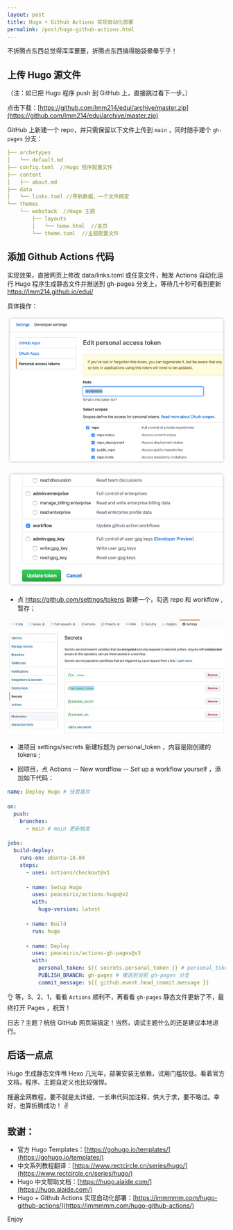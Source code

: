 ```yaml
---
layout: post
title: Hugo + Github Actions 实现自动化部署
permalink: /post/hugo-github-actions.html
---
```


不折腾点东西总觉得浑浑噩噩，折腾点东西搞得脑袋晕晕乎乎！

<!--more-->

## 上传 Hugo 源文件

（注：如已把 Hugo 程序 push 到 GitHub 上，直接跳过看下一步。）

点击下载：[https://github.com/lmm214/edui/archive/master.zip](https://github.com/lmm214/edui/archive/master.zip)

GitHub 上新建一个 repo，并只需保留以下文件上传到 `main` ，同时随手建个 `gh-pages` 分支：

```yml
├── archetypes
│   └── default.md
├── config.toml  //Hugo 程序配置文件
├── content
│   ├── about.md
├── data
│   └── links.toml //导航数据，一个文件搞定
└── themes
    └── webstack  //Hugo 主题
        ├── layouts
        │   └── home.html  //主页
        └── theme.toml  //主题配置文件
```
		
## 添加 Github Actions 代码

实现效果，直接网页上修改 data/links.toml 或任意文件，触发 Actions 自动化运行 Hugo 程序生成静态文件并推送到 gh-pages 分支上，等待几十秒可看到更新 https://lmm214.github.io/edui/

具体操作：

![Github-Actions](static/hugo-github-actions/tokens-1.png)

![Github-Actions](static/hugo-github-actions/tokens-2.png)

 - 点 https://github.com/settings/tokens 新建一个，勾选 repo 和 workflow ,暂存；

![Github-Actions](static/hugo-github-actions/secrets.jpeg)

 - 进项目 settings/secrets 新建标题为 personal_token ，内容是刚创建的 tokens ;

 - 回项目，点 Actions -- New wordflow -- Set up a workflow yourself ，添加如下代码：

```yml
name: Deploy Hugo # 任君喜欢

on:
  push:
    branches:
      - main # main 更新触发

jobs:
  build-deploy:
    runs-on: ubuntu-18.04
    steps:
      - uses: actions/checkout@v1

      - name: Setup Hugo
        uses: peaceiris/actions-hugo@v2
        with:
          hugo-version: latest

      - name: Build 
        run: hugo

      - name: Deploy
        uses: peaceiris/actions-gh-pages@v3
        with:
          personal_token: ${{ secrets.personal_token }} # personal_token 这里新建一个 https://github.com/settings/tokens
          PUBLISH_BRANCH: gh-pages # 推送到当前 gh-pages 分支
          commit_message: ${{ github.event.head_commit.message }}
```

👌 等，3、2、1，看看 `Actions` 顺利不，再看看 `gh-pages` 静态文件更新了不，最终打开 Pages ，祝贺！

日志？主题？统统 GitHub 网页端搞定！当然，调试主题什么的还是建议本地进行。

## 后话一点点

Hugo 生成静态文件甩 Hexo 几光年，部署安装无依赖，试用门槛较低。看着官方文档，程序、主题自定义也比较强悍。

搜遍全网教程，要不就是太详细，一长串代码加注释，供大于求，要不略过。幸好，也算折腾成功！ ✌️

## 致谢：

 - 官方 Hugo Templates：[https://gohugo.io/templates/](https://gohugo.io/templates/)
 - 中文系列教程翻译：[https://www.rectcircle.cn/series/hugo/](https://www.rectcircle.cn/series/hugo/)
 - Hugo 中文帮助文档：[https://hugo.aiaide.com/](https://hugo.aiaide.com/)
 - Hugo + Github Actions 实现自动化部署：[https://immmmm.com/hugo-github-actions/](https://immmmm.com/hugo-github-actions/)

Enjoy
